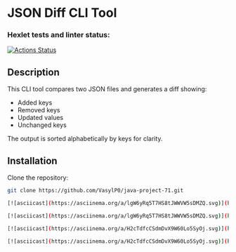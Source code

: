 # JSON Diff CLI Tool

### Hexlet tests and linter status:
[![Actions Status](https://github.com/VasylP0/java-project-71/actions/workflows/tests.yml/badge.svg)](https://github.com/VasylP0/java-project-71/actions)

## Description
This CLI tool compares two JSON files and generates a diff showing:
- Added keys
- Removed keys
- Updated values
- Unchanged keys

The output is sorted alphabetically by keys for clarity.

## Installation
Clone the repository:
```bash
git clone https://github.com/VasylP0/java-project-71.git

[![asciicast](https://asciinema.org/a/lgW6yRq5T7HS8tJWWVW5sDMZQ.svg)](https://asciinema.org/a/lgW6yRq5T7HS8tJWWVW5sDMZQ)

[![asciicast](https://asciinema.org/a/lgW6yRq5T7HS8tJWWVW5sDMZQ.svg)](https://asciinema.org/a/lgW6yRq5T7HS8tJWWVW5sDMZQ)

[![asciicast](https://asciinema.org/a/H2cTdfcCSdmDvX9W60Lo5SyOj.svg)](https://asciinema.org/a/H2cTdfcCSdmDvX9W60Lo5SyOj)

[![asciicast](https://asciinema.org/a/H2cTdfcCSdmDvX9W60Lo5SyOj.svg)](https://asciinema.org/a/H2cTdfcCSdmDvX9W60Lo5SyOj)
